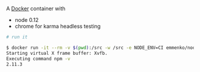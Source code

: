 A [Docker](https://www.docker.com/) container with

- node 0.12
- chrome for karma headless testing



```bash
# run it

$ docker run -it --rm -v $(pwd):/src -w /src -e NODE_ENV=CI emmenko/nodejs-karma npm -v
Starting virtual X frame buffer: Xvfb.
Executing command npm -v
2.11.3
```

